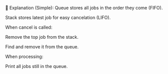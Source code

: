 🧠 Explanation (Simple):
Queue stores all jobs in the order they come (FIFO).

Stack stores latest job for easy cancelation (LIFO).

When cancel is called:

Remove the top job from the stack.

Find and remove it from the queue.

When processing:

Print all jobs still in the queue.
